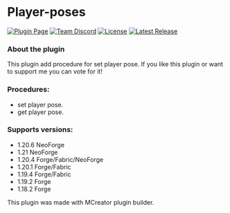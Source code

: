 # Player-poses
[![Plugin Page](https://img.shields.io/badge/Plugin%20Page-green?style=for-the-badge)](https://mcreator.net/plugin/105286/player-poses)
[![Team Discord](https://img.shields.io/badge/Discord-blue?style=for-the-badge&logo=discord&logoColor=white)](https://discord.gg/m4mvg87cSK)
[![License](https://img.shields.io/badge/License-GPL%203.0-blue?style=for-the-badge)](https://github.com/OVNSAME/Creating-addons-support/blob/main/LICENSE)
[![Latest Release](https://img.shields.io/badge/dynamic/json?url=https%3A%2F%2Fraw.githubusercontent.com%2FPluginSmiths%2FPlayer-poses%2Fmain%2Fplugin.json&query=%24.info.version&style=for-the-badge&label=Latest%20Release&color=green)](https://github.com/PluginSmiths/Player-poses/releases)

### About the plugin
This plugin add procedure for set player pose.
If you like this plugin or want to support me you can vote for it!

### Procedures:
 - set player pose.
 - get player pose.
### Supports versions:
 - 1.20.6 NeoForge
 - 1.21 NeoForge
 - 1.20.4 Forge/Fabric/NeoForge
 - 1.20.1 Forge/Fabric
 - 1.19.4 Forge/Fabric
 - 1.19.2 Forge
 - 1.18.2 Forge

This plugin was made with MCreator plugin builder.
